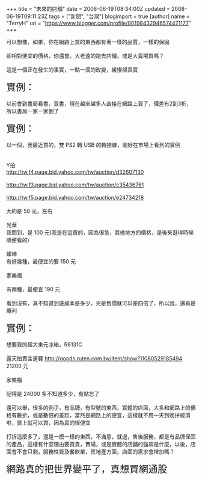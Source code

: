 +++
title = "未來的店舖"
date = 2008-06-19T08:34:00Z
updated = 2008-06-19T09:11:23Z
tags = ["新聞", "台灣"]
blogimport = true 
[author]
	name = "TerryH"
	uri = "https://www.blogger.com/profile/00198432946574471177"
+++

可以想像，如果，你在網路上買的東西都有著一樣的品質，一樣的保固<br /><br />卻相對便宜的價格，你還會，大老遠的跑去店舖，或是大賣場買嗎？<br /><br />這是一個正在發生的事實，一點一滴的改變，緩慢卻真實<br /><br /><span style="font-size:180%;">實例：</span><br /><br />以前會到書局看書，買書，現在越來越多人直接在網路上買了，價差有2到3折，所以書局一家一家倒了<br /><br /><span style="font-size:180%;">實例：</span><br /><br />以一個，我最近買的，雙 PS2 轉 USB 的轉接線，剛好在市場上看到的實例<br /><br /><br />Y拍<br /><a href="http://tw.f4.page.bid.yahoo.com/tw/auction/d32607130">http://tw.f4.page.bid.yahoo.com/tw/auction/d32607130</a><br /><br /><a href="http://tw.f3.page.bid.yahoo.com/tw/auction/c35436761">http://tw.f3.page.bid.yahoo.com/tw/auction/c35436761</a><br /><br /><a href="http://tw.f5.page.bid.yahoo.com/tw/auction/e24734218">http://tw.f5.page.bid.yahoo.com/tw/auction/e24734218</a><br /><br />大約是 50 元，左右<br /><br />光華<br />我問到，是 100 元(我是在這買的，因為很急，其他地方的價格，是後來逛得時候順便看的)<br /><br />燦坤<br />有好幾種，最便宜的要 150 元<br /><br />家樂福<br /><br />有兩種，最便宜 190 元<br /><br />看到沒有，真不知道到底成本是多少，光是售價就可以差四倍了，所以說，還真是爆利<br /><br /><span style="font-size:180%;">實例：</span><br /><br />想要買的超大東元冰箱，R6131C<br /><br />露天拍賣含運費 <a href="http://goods.ruten.com.tw/item/show?11080529185494">http://goods.ruten.com.tw/item/show?11080529185494</a> 21200 元<br /><br />家樂福<br /><br />記得是 24000 多不知道多少，有點忘了<br /><br />還可以舉，很多的例子，有品牌，有型號的東西，實體的店面，大多和網路上的價格有數折，或是數倍的差距，當然是網路上的便宜，這樣就不用一天到晚拼經濟啦，買上就可以買，因為真的很便宜<br /><br />打折這麼多了，還是一模一樣的東西，不滿意，就退，售後服務，都是有品牌保固的產品，這樣有什麼理由要買貴，賣場，或是實體的店舖的強項是什麼，以後，店面會不會只剩，服務性質及餐飲業，房地產方面，店面的需求會增加嗎？<br /><br /><span style="font-size:180%;">網路真的把世界變平了，真想買網通股</span>
